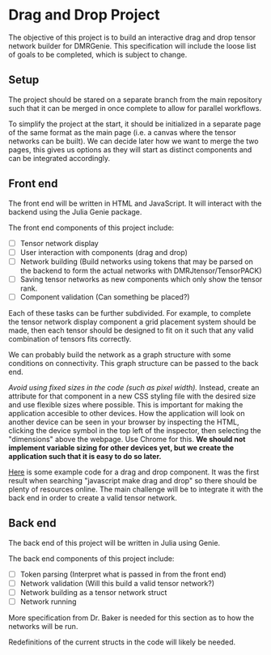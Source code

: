 # Drag and Drop Project

The objective of this project is to build an interactive drag and drop tensor network builder for DMRGenie. This specification will include the loose list of goals to be completed, which is subject to change.

## Setup

The project should be stared on a separate branch from the main repository such that it can be merged in once complete to allow for parallel workflows.

To simplify the project at the start, it should be initialized in a separate page of the same format as the main page (i.e. a canvas where the tensor networks can be built). We can decide later how we want to merge the two pages, this gives us options as they will start as distinct components and can be integrated accordingly.

## Front end

The front end will be written in HTML and JavaScript. It will interact with the backend using the Julia Genie package.

The front end components of this project include:

- [ ] Tensor network display
- [ ] User interaction with components (drag and drop)
- [ ] Network building (Build networks using tokens that may be parsed on the backend to form the actual networks with DMRJtensor/TensorPACK)
- [ ] Saving tensor networks as new components which only show the tensor rank.
- [ ] Component validation (Can something be placed?)

Each of these tasks can be further subdivided. For example, to complete the tensor network display component a grid placement system should be made, then each tensor should be designed to fit on it such that any valid combination of tensors fits correctly.

We can probably build the network as a graph structure with some conditions on connectivity. This graph structure can be passed to the back end.

*Avoid using fixed sizes in the code (such as pixel width).* Instead, create an attribute for that component in a new CSS styling file with the desired size and use flexible sizes where possible. This is important for making the application accesible to other devices. How the application will look on another device can be seen in your browser by inspecting the HTML, clicking the device symbol in the top left of the inspector, then selecting the "dimensions" above the webpage. Use Chrome for this. **We should not implement variable sizing for other devices yet, but we create the application such that it is easy to do so later.**

[Here](https://www.w3schools.com/html/html5_draganddrop.asp) is some example code for a drag and drop component. It was the first result when searching "javascript make drag and drop" so there should be plenty of resources online. The main challenge will be to integrate it with the back end in order to create a valid tensor network.

## Back end

The back end of this project will be written in Julia using Genie.

The back end components of this project include:

- [ ] Token parsing (Interpret what is passed in from the front end)
- [ ] Network validation (Will this build a valid tensor network?)
- [ ] Network building as a tensor network struct
- [ ] Network running

More specification from Dr. Baker is needed for this section as to how the networks will be run.

Redefinitions of the current structs in the code will likely be needed.
